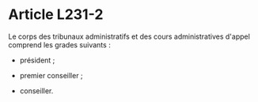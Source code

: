 # Article L231-2

Le corps des tribunaux administratifs et des cours administratives d'appel comprend les grades suivants :

- président ;

- premier conseiller ;

- conseiller.
